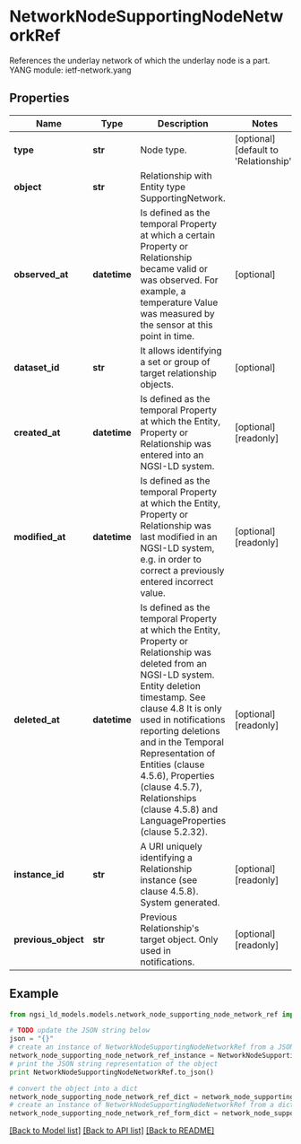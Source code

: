 # NetworkNodeSupportingNodeNetworkRef

References the underlay network of which the underlay node is a part.  YANG module: ietf-network.yang 

## Properties

Name | Type | Description | Notes
------------ | ------------- | ------------- | -------------
**type** | **str** | Node type.  | [optional] [default to 'Relationship']
**object** | **str** | Relationship with Entity type SupportingNetwork. | 
**observed_at** | **datetime** | Is defined as the temporal Property at which a certain Property or Relationship became valid or was observed. For example, a temperature Value was measured by the sensor at this point in time.  | [optional] 
**dataset_id** | **str** | It allows identifying a set or group of target relationship objects.  | [optional] 
**created_at** | **datetime** | Is defined as the temporal Property at which the Entity, Property or Relationship was entered into an NGSI-LD system.  | [optional] [readonly] 
**modified_at** | **datetime** | Is defined as the temporal Property at which the Entity, Property or Relationship was last modified in an NGSI-LD system, e.g. in order to correct a previously entered incorrect value.  | [optional] [readonly] 
**deleted_at** | **datetime** | Is defined as the temporal Property at which the Entity, Property or Relationship was deleted from an NGSI-LD system.  Entity deletion timestamp. See clause 4.8 It is only used in notifications reporting deletions and in the Temporal Representation of Entities (clause 4.5.6), Properties (clause 4.5.7), Relationships (clause 4.5.8) and LanguageProperties (clause 5.2.32).  | [optional] [readonly] 
**instance_id** | **str** | A URI uniquely identifying a Relationship instance (see clause 4.5.8). System generated.  | [optional] [readonly] 
**previous_object** | **str** | Previous Relationship&#39;s target object. Only used in notifications.  | [optional] [readonly] 

## Example

```python
from ngsi_ld_models.models.network_node_supporting_node_network_ref import NetworkNodeSupportingNodeNetworkRef

# TODO update the JSON string below
json = "{}"
# create an instance of NetworkNodeSupportingNodeNetworkRef from a JSON string
network_node_supporting_node_network_ref_instance = NetworkNodeSupportingNodeNetworkRef.from_json(json)
# print the JSON string representation of the object
print NetworkNodeSupportingNodeNetworkRef.to_json()

# convert the object into a dict
network_node_supporting_node_network_ref_dict = network_node_supporting_node_network_ref_instance.to_dict()
# create an instance of NetworkNodeSupportingNodeNetworkRef from a dict
network_node_supporting_node_network_ref_form_dict = network_node_supporting_node_network_ref.from_dict(network_node_supporting_node_network_ref_dict)
```
[[Back to Model list]](../README.md#documentation-for-models) [[Back to API list]](../README.md#documentation-for-api-endpoints) [[Back to README]](../README.md)


